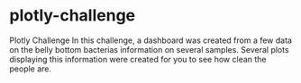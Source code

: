 # plotly-challenge
Plotly Challenge 
In this challenge, a dashboard was created from a few data on the belly bottom bacterias information on several samples.
Several plots displaying this information were created for you to see how clean the people are.
